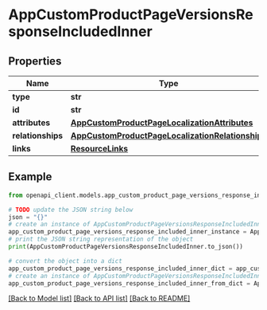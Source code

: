 # AppCustomProductPageVersionsResponseIncludedInner


## Properties

Name | Type | Description | Notes
------------ | ------------- | ------------- | -------------
**type** | **str** |  | 
**id** | **str** |  | 
**attributes** | [**AppCustomProductPageLocalizationAttributes**](AppCustomProductPageLocalizationAttributes.md) |  | [optional] 
**relationships** | [**AppCustomProductPageLocalizationRelationships**](AppCustomProductPageLocalizationRelationships.md) |  | [optional] 
**links** | [**ResourceLinks**](ResourceLinks.md) |  | [optional] 

## Example

```python
from openapi_client.models.app_custom_product_page_versions_response_included_inner import AppCustomProductPageVersionsResponseIncludedInner

# TODO update the JSON string below
json = "{}"
# create an instance of AppCustomProductPageVersionsResponseIncludedInner from a JSON string
app_custom_product_page_versions_response_included_inner_instance = AppCustomProductPageVersionsResponseIncludedInner.from_json(json)
# print the JSON string representation of the object
print(AppCustomProductPageVersionsResponseIncludedInner.to_json())

# convert the object into a dict
app_custom_product_page_versions_response_included_inner_dict = app_custom_product_page_versions_response_included_inner_instance.to_dict()
# create an instance of AppCustomProductPageVersionsResponseIncludedInner from a dict
app_custom_product_page_versions_response_included_inner_from_dict = AppCustomProductPageVersionsResponseIncludedInner.from_dict(app_custom_product_page_versions_response_included_inner_dict)
```
[[Back to Model list]](../README.md#documentation-for-models) [[Back to API list]](../README.md#documentation-for-api-endpoints) [[Back to README]](../README.md)


